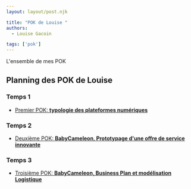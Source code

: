 ```yaml
---
layout: layout/post.njk

title: "POK de Louise "
authors:
  - Louise Gacoin

tags: ['pok']
---
```

<!-- Début Résumé -->
L'ensemble de mes POK
<!-- fin résumé -->

## Planning des POK de Louise

### Temps 1
- [Premier POK: **typologie des plateformes numériques** ](./POK1/)

### Temps 2
- [Deuxième POK: **BabyCameleon, Prototypage d'une offre de service innovante** ](./POK2/)

### Temps 3

- [Troisième POK: **BabyCameleon, Business Plan et modélisation Logistique** ](./POK3/)
